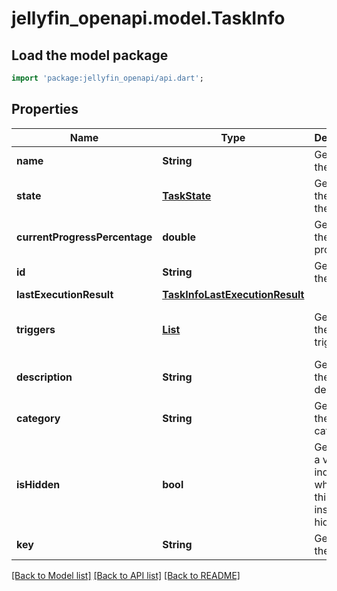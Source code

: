 # jellyfin_openapi.model.TaskInfo

## Load the model package
```dart
import 'package:jellyfin_openapi/api.dart';
```

## Properties
Name | Type | Description | Notes
------------ | ------------- | ------------- | -------------
**name** | **String** | Gets or sets the name. | [optional] 
**state** | [**TaskState**](TaskState.md) | Gets or sets the state of the task. | [optional] 
**currentProgressPercentage** | **double** | Gets or sets the progress. | [optional] 
**id** | **String** | Gets or sets the id. | [optional] 
**lastExecutionResult** | [**TaskInfoLastExecutionResult**](TaskInfoLastExecutionResult.md) |  | [optional] 
**triggers** | [**List<TaskTriggerInfo>**](TaskTriggerInfo.md) | Gets or sets the triggers. | [optional] [default to const []]
**description** | **String** | Gets or sets the description. | [optional] 
**category** | **String** | Gets or sets the category. | [optional] 
**isHidden** | **bool** | Gets or sets a value indicating whether this instance is hidden. | [optional] 
**key** | **String** | Gets or sets the key. | [optional] 

[[Back to Model list]](../README.md#documentation-for-models) [[Back to API list]](../README.md#documentation-for-api-endpoints) [[Back to README]](../README.md)


